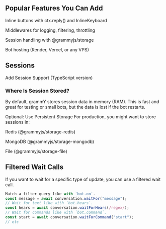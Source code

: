 ## Popular Features You Can Add
Inline buttons with ctx.reply() and InlineKeyboard

Middlewares for logging, filtering, throttling

Session handling with @grammyjs/storage

Bot hosting (Render, Vercel, or any VPS)

## Sessions
Add Session Support (TypeScript version)

### Where Is Session Stored?
By default, grammY stores session data in memory (RAM). This is fast and great for testing or small bots, but the data is lost if the bot restarts.

Optional: Use Persistent Storage
For production, you might want to store sessions in:

Redis (@grammyjs/storage-redis)

MongoDB (@grammyjs/storage-mongodb)

File (@grammyjs/storage-file)

## Filtered Wait Calls
If you want to wait for a specific type of update, you can use a filtered wait call.

```ts
Match a filter query like with `bot.on`.
const message = await conversation.waitFor("message");
// Wait for text like with `bot.hears`.
const hears = await conversation.waitForHears(/regex/);
// Wait for commands like with `bot.command`.
const start = await conversation.waitForCommand("start");
// etc
```